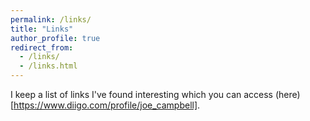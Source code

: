 ```yaml
---
permalink: /links/
title: "Links"
author_profile: true
redirect_from: 
  - /links/
  - /links.html
---
```


I keep a list of links I've found interesting which you can access (here)[https://www.diigo.com/profile/joe_campbell].
